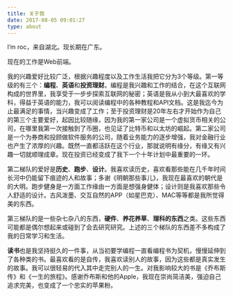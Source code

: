 ```yaml
---
title: 关于我
date: 2017-08-05 09:01:27
type: about
---
```


I’m roc，来自湖北。现长期在广东。

现在的工作是Web前端。

我的兴趣爱好比较广泛，根据兴趣程度以及工作生活我把它分为3个等级。第一等级的有三个：**编程**、**英语**和**投资理财**。编程是我兴趣和工作的结合，在这个互联网构成的世界里，我享受于一步步探索互联网的秘密；英语是我从小到大最喜欢的学科，得益于英语的能力，我可以阅读编程中的各种教程和API文档。这是我迄今为止最满足的事情，当兴趣变成了工作；至于投资理财是20年左右才开始作为自己的第三个主要爱好，起因比较随缘，因为我的第一家公司是一个虚拟货币相关的公司，在哪里我第一次接触到了币圈，也见证了比特币和以太坊的崛起。第二家公司是一个为券商和投顾做软件服务的公司，随着业务能力的逐步增强，我对金融行业也产生了浓厚的兴趣。既然一直都活跃在这个行业，那就说明有缘分，有缘又有兴趣一切就顺理成章。现在投资已经变成了我下一个十年计划中最重要的一环。

第二梯队的爱好是**历史**、**跑步**、**设计**。我喜欢读历史，喜欢看那些能在几千年时间长河中仍能留下痕迹的人和故事；多谢《明朝那些事儿》，我现在最喜欢的朝代是的大明。跑步健身是一方面工作缘由一方面是想强身健体；设计则是我喜欢那些令人舒适的设计。古风泼墨、交互自然的APP（如星巴克）、MAC等等都是我所觉得美的东西。

第三梯队的是一些杂七杂八的东西，**硬件**、**养花养草**、**理科的东西**之类。这些东西可能都是偶尔想起来或碰到了会去研究研究。上述的三个梯队的东西差不多构成了我的日常学习和生活。

**读书**也是我坚持挺久的一件事，从当初要学编程一直看编程书为契机，慢慢延伸到了各种类的书。最喜欢看的是自传，我喜欢读别人的故事，因为这些都是真实发生的故事。我可以很轻易的代入其中走完别人的一生。对我影响较大的书是《乔布斯传》和《一生的旅程》。感谢乔布斯和他的Apple，我现在崇尚简洁美，强迫自己追求完美，也变成了一个忠实的苹果粉。
